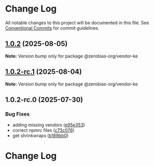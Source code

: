 # Change Log

All notable changes to this project will be documented in this file.
See [Conventional Commits](https://conventionalcommits.org) for commit guidelines.

## [1.0.2](https://github.com/zerobias-org/vendor/compare/@zerobias-org/vendor-ke@1.0.2-rc.1...@zerobias-org/vendor-ke@1.0.2) (2025-08-05)

**Note:** Version bump only for package @zerobias-org/vendor-ke





## [1.0.2-rc.1](https://github.com/zerobias-org/vendor/compare/@zerobias-org/vendor-ke@1.0.2-rc.0...@zerobias-org/vendor-ke@1.0.2-rc.1) (2025-08-04)

**Note:** Version bump only for package @zerobias-org/vendor-ke





## 1.0.2-rc.0 (2025-07-30)


### Bug Fixes

* adding missing vendors ([e95e353](https://github.com/zerobias-org/vendor/commit/e95e35309a1812973f4536f535eee460edc5414c))
* correct npmrc files ([c73c076](https://github.com/zerobias-org/vendor/commit/c73c0761e1e567cc0c2f0f8179725016d11caf8c))
* get shrinkwraps ([b189bb0](https://github.com/zerobias-org/vendor/commit/b189bb0cf53ad66427530ccc0eab7824527942d3))





# Change Log
